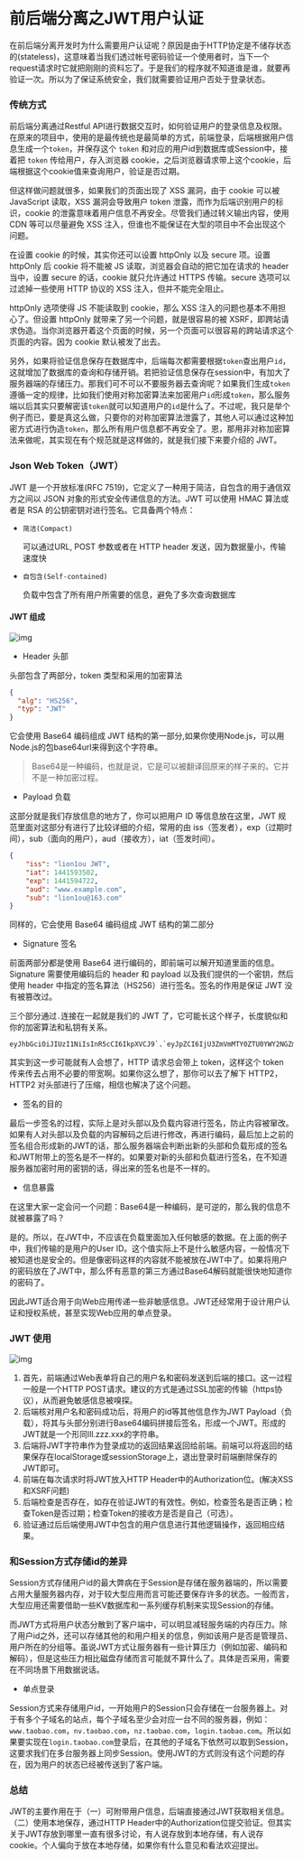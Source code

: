 # 前后端分离之JWT用户认证

在前后端分离开发时为什么需要用户认证呢？原因是由于HTTP协定是不储存状态的(stateless)，这意味着当我们透过帐号密码验证一个使用者时，当下一个request请求时它就把刚刚的资料忘了。于是我们的程序就不知道谁是谁，就要再验证一次。所以为了保证系统安全，我们就需要验证用户否处于登录状态。

### 传统方式

前后端分离通过Restful API进行数据交互时，如何验证用户的登录信息及权限。在原来的项目中，使用的是最传统也是最简单的方式，前端登录，后端根据用户信息生成一个`token`，并保存这个 `token` 和对应的用户id到数据库或Session中，接着把 `token` 传给用户，存入浏览器 cookie，之后浏览器请求带上这个cookie，后端根据这个cookie值来查询用户，验证是否过期。

但这样做问题就很多，如果我们的页面出现了 XSS 漏洞，由于 cookie 可以被 JavaScript 读取，XSS 漏洞会导致用户 token 泄露，而作为后端识别用户的标识，cookie 的泄露意味着用户信息不再安全。尽管我们通过转义输出内容，使用 CDN 等可以尽量避免 XSS 注入，但谁也不能保证在大型的项目中不会出现这个问题。

在设置 cookie 的时候，其实你还可以设置 httpOnly 以及 secure 项。设置 httpOnly 后 cookie 将不能被 JS 读取，浏览器会自动的把它加在请求的 header 当中，设置 secure 的话，cookie 就只允许通过 HTTPS 传输。secure 选项可以过滤掉一些使用 HTTP 协议的 XSS 注入，但并不能完全阻止。

httpOnly 选项使得 JS 不能读取到 cookie，那么 XSS 注入的问题也基本不用担心了。但设置 httpOnly 就带来了另一个问题，就是很容易的被 XSRF，即跨站请求伪造。当你浏览器开着这个页面的时候，另一个页面可以很容易的跨站请求这个页面的内容。因为 cookie 默认被发了出去。

另外，如果将验证信息保存在数据库中，后端每次都需要根据`token`查出用户`id`，这就增加了数据库的查询和存储开销。若把验证信息保存在session中，有加大了服务器端的存储压力。那我们可不可以不要服务器去查询呢？如果我们生成`token`遵循一定的规律，比如我们使用对称加密算法来加密用户`id`形成`token`，那么服务端以后其实只要解密该`token`就可以知道用户的`id`是什么了。不过呢，我只是举个例子而已，要是真这么做，只要你的对称加密算法泄露了，其他人可以通过这种加密方式进行伪造`token`，那么所有用户信息都不再安全了。恩，那用非对称加密算法来做呢，其实现在有个规范就是这样做的，就是我们接下来要介绍的 JWT。

### Json Web Token（JWT）

JWT 是一个开放标准(RFC 7519)，它定义了一种用于简洁，自包含的用于通信双方之间以 JSON 对象的形式安全传递信息的方法。JWT 可以使用 HMAC 算法或者是 RSA 的公钥密钥对进行签名。它具备两个特点：

- `简洁(Compact)`

    可以通过URL, POST 参数或者在 HTTP header 发送，因为数据量小，传输速度快

- `自包含(Self-contained)`

    负载中包含了所有用户所需要的信息，避免了多次查询数据库

#### JWT 组成

![img](https://ww4.sinaimg.cn/large/006tNc79gy1fbv54tfilmj31120b2wl9.jpg)

- Header 头部

头部包含了两部分，token 类型和采用的加密算法

```json
{
  "alg": "HS256",
  "typ": "JWT"
}
```

它会使用 Base64 编码组成 JWT 结构的第一部分,如果你使用Node.js，可以用Node.js的包base64url来得到这个字符串。

> Base64是一种编码，也就是说，它是可以被翻译回原来的样子来的。它并不是一种加密过程。

- Payload 负载

这部分就是我们存放信息的地方了，你可以把用户 ID 等信息放在这里，JWT 规范里面对这部分有进行了比较详细的介绍，常用的由 iss（签发者），exp（过期时间），sub（面向的用户），aud（接收方），iat（签发时间）。

```json
{
    "iss": "lion1ou JWT",
    "iat": 1441593502,
    "exp": 1441594722,
    "aud": "www.example.com",
    "sub": "lion1ou@163.com"
}
```

同样的，它会使用 Base64 编码组成 JWT 结构的第二部分

- Signature 签名

前面两部分都是使用 Base64 进行编码的，即前端可以解开知道里面的信息。Signature 需要使用编码后的 header 和 payload 以及我们提供的一个密钥，然后使用 header 中指定的签名算法（HS256）进行签名。签名的作用是保证 JWT 没有被篡改过。

三个部分通过`.`连接在一起就是我们的 JWT 了，它可能长这个样子，长度貌似和你的加密算法和私钥有关系。

```
eyJhbGciOiJIUzI1NiIsInR5cCI6IkpXVCJ9`.`eyJpZCI6IjU3ZmVmMTY0ZTU0YWY2NGZmYzUzZGJkNSIsInhzcmYiOiI0ZWE1YzUwOGE2NTY2ZTc2MjQwNTQzZjhmZWIwNmZkNDU3Nzc3YmUzOTU0OWM0MDE2NDM2YWZkYTY1ZDIzMzBlIiwiaWF0IjoxNDc2NDI3OTMzfQ`.`PA3QjeyZSUh7H0GfE0vJaKW4LjKJuC3dVLQiY4hii8s
```

其实到这一步可能就有人会想了，HTTP 请求总会带上 token，这样这个 token 传来传去占用不必要的带宽啊。如果你这么想了，那你可以去了解下 HTTP2，HTTP2 对头部进行了压缩，相信也解决了这个问题。

- 签名的目的

最后一步签名的过程，实际上是对头部以及负载内容进行签名，防止内容被窜改。如果有人对头部以及负载的内容解码之后进行修改，再进行编码，最后加上之前的签名组合形成新的JWT的话，那么服务器端会判断出新的头部和负载形成的签名和JWT附带上的签名是不一样的。如果要对新的头部和负载进行签名，在不知道服务器加密时用的密钥的话，得出来的签名也是不一样的。

- 信息暴露

在这里大家一定会问一个问题：Base64是一种编码，是可逆的，那么我的信息不就被暴露了吗？

是的。所以，在JWT中，不应该在负载里面加入任何敏感的数据。在上面的例子中，我们传输的是用户的User ID。这个值实际上不是什么敏感内容，一般情况下被知道也是安全的。但是像密码这样的内容就不能被放在JWT中了。如果将用户的密码放在了JWT中，那么怀有恶意的第三方通过Base64解码就能很快地知道你的密码了。

因此JWT适合用于向Web应用传递一些非敏感信息。JWT还经常用于设计用户认证和授权系统，甚至实现Web应用的单点登录。

### JWT 使用

![img](https://ww3.sinaimg.cn/large/006tNc79gy1fbv63pzqocj30pj0h8t9m.jpg)

1. 首先，前端通过Web表单将自己的用户名和密码发送到后端的接口。这一过程一般是一个HTTP POST请求。建议的方式是通过SSL加密的传输（https协议），从而避免敏感信息被嗅探。
2. 后端核对用户名和密码成功后，将用户的id等其他信息作为JWT Payload（负载），将其与头部分别进行Base64编码拼接后签名，形成一个JWT。形成的JWT就是一个形同lll.zzz.xxx的字符串。
3. 后端将JWT字符串作为登录成功的返回结果返回给前端。前端可以将返回的结果保存在localStorage或sessionStorage上，退出登录时前端删除保存的JWT即可。
4. 前端在每次请求时将JWT放入HTTP Header中的Authorization位。(解决XSS和XSRF问题)
5. 后端检查是否存在，如存在验证JWT的有效性。例如，检查签名是否正确；检查Token是否过期；检查Token的接收方是否是自己（可选）。
6. 验证通过后后端使用JWT中包含的用户信息进行其他逻辑操作，返回相应结果。

### 和Session方式存储id的差异

Session方式存储用户id的最大弊病在于Session是存储在服务器端的，所以需要占用大量服务器内存，对于较大型应用而言可能还要保存许多的状态。一般而言，大型应用还需要借助一些KV数据库和一系列缓存机制来实现Session的存储。

而JWT方式将用户状态分散到了客户端中，可以明显减轻服务端的内存压力。除了用户id之外，还可以存储其他的和用户相关的信息，例如该用户是否是管理员、用户所在的分组等。虽说JWT方式让服务器有一些计算压力（例如加密、编码和解码），但是这些压力相比磁盘存储而言可能就不算什么了。具体是否采用，需要在不同场景下用数据说话。

- 单点登录

Session方式来存储用户id，一开始用户的Session只会存储在一台服务器上。对于有多个子域名的站点，每个子域名至少会对应一台不同的服务器，例如：`www.taobao.com`，`nv.taobao.com`，`nz.taobao.com`，`login.taobao.com`。所以如果要实现在`login.taobao.com`登录后，在其他的子域名下依然可以取到Session，这要求我们在多台服务器上同步Session。使用JWT的方式则没有这个问题的存在，因为用户的状态已经被传送到了客户端。

### 总结

JWT的主要作用在于（一）可附带用户信息，后端直接通过JWT获取相关信息。（二）使用本地保存，通过HTTP Header中的Authorization位提交验证。但其实关于JWT存放到哪里一直有很多讨论，有人说存放到本地存储，有人说存 cookie。个人偏向于放在本地存储，如果你有什么意见和看法欢迎提出。
